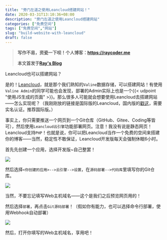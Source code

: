 ```yaml
---
title: "旁门左道之使用Leancloud搭建网站！"
date: 2020-03-31T13:10:36+08:00
description: "旁门左道之使用Leancloud搭建网站"
categories: ["免费空间"]
tags: ["免费空间","网站"]
slug: "build-website-with-leancloud"
draft: false
---
```


> **写作不易，资瓷一下呗！个人博客：<https://raycoder.me>**
>
> **本文首发于[Ray's Blog](https://raycoder.me/p/build-website-with-leancloud/)**

Leancloud也可以搭建网站？

<!--more-->

是的！[Leancloud](https://leancloud.app)，就是那个我们熟知的`Valine`数据存储，可以搭建网站！有使用`Valine Admin`的同学可能也会发现，部署的Admin实际上也是一个{{< udpoint "使用JS生成的页面" >}}。那么很多人可能就会想要使用Leancloud去搭建网站——怎么实现呢？（我刚刚放的链接是国际版的Leancloud，国内版的[戳这](https://leancloud.cn)，需要实名认证。推荐国际版。）

事实上，你只需要推送一个网页到一个Git仓库（GitHub、Gitee、Coding等皆可），然后使用`Leancloud云引擎`功能部署网页。<red>注意！我没有说是静态网页！Leancloud支持`PHP`！</red>也就是说，你可以把Leancloud当作一个免费的空间来搭建你的博客——当然，稳定性不敢保证，Leancloud开发版每天会强制休眠6小时。

首先先创建一个应用，选择开发版~自己整罢！

![](https://gitee.com/RACD/cdn/raw/master/imgs/20200331135141.png)

然后选择`<你创建的应用>-->云引擎-->设置`，在`源码部署-->代码库`里填写你的Git仓库。

![](https://gitee.com/RACD/cdn/raw/master/imgs/20200331134820.png)

当然，不要忘记填写Web主机域名——这个是我们之后预览网页用的！

然后选择`部署`，再点击`Git源码部署`！（假如你有能力，也可以选择命令行部署，使用Webhook自动部署）

![](https://gitee.com/RACD/cdn/raw/master/imgs/20200331135315.png)

然后，打开你填写的Web主机域名，享用吧！